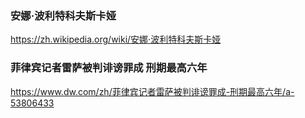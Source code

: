 ### 安娜·波利特科夫斯卡娅
https://zh.wikipedia.org/wiki/安娜·波利特科夫斯卡娅

### 菲律宾记者雷萨被判诽谤罪成 刑期最高六年
https://www.dw.com/zh/菲律宾记者雷萨被判诽谤罪成-刑期最高六年/a-53806433
